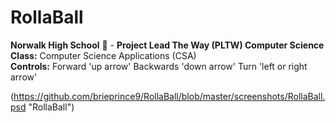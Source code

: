 # RollaBall
<b>Norwalk High School</b> :school: - <b>Project Lead The Way (PLTW) Computer Science</b><br>
<b>Class:</b> Computer Science Applications (CSA)<br>
<b>Controls:</b> 
Forward 'up arrow'
Backwards 'down arrow'
Turn 'left or right arrow'
<br>


(https://github.com/brieprince9/RollaBall/blob/master/screenshots/RollaBall.psd "RollaBall")
<br><br>
